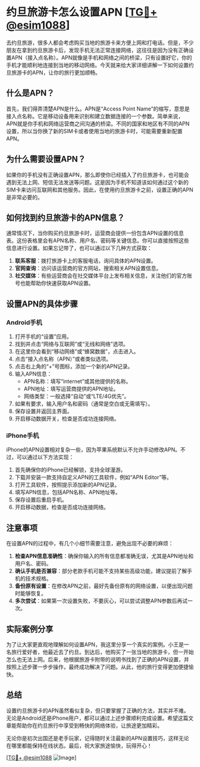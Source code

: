 # 约旦旅游卡怎么设置APN [[TG💪+ @esim1088](https://t.me/s/esim1088)]

去约旦旅游，很多人都会考虑购买当地的旅游卡来方便上网和打电话。但是，不少朋友在拿到约旦旅游卡后，发现手机无法正常连接网络，这往往是因为没有正确设置APN（接入点名称）。APN就像是手机和网络之间的桥梁，只有设置好它，你的手机才能顺利地连接到当地的移动网络。今天就来给大家详细讲解一下如何设置约旦旅游卡的APN，让你的旅行更加顺畅。

## 什么是APN？

首先，我们得弄清楚APN是什么。APN是“Access Point Name”的缩写，意思是接入点名称。它是移动设备用来识别和建立数据连接的一个参数。简单来说，APN就是你手机和网络运营商之间沟通的桥梁。不同的国家和地区有不同的APN设置，所以当你换了新的SIM卡或者使用当地的旅游卡时，可能需要重新配置APN。

## 为什么需要设置APN？

如果你的手机没有正确设置APN，那么即使你已经插入了约旦旅游卡，也可能会遇到无法上网、短信无法发送等问题。这是因为手机不知道该如何通过这个新的SIM卡来访问互联网和其他服务。因此，在使用约旦旅游卡之前，设置正确的APN是非常必要的。

## 如何找到约旦旅游卡的APN信息？

通常情况下，当你购买约旦旅游卡时，运营商会提供一份包含APN设置的信息表。这份表格里会有APN名称、用户名、密码等关键信息。你可以直接按照这些信息进行设置。如果忘记带了，也可以通过以下几种方式获取：

1. **联系客服**：拨打旅游卡上的客服电话，询问具体的APN设置。
2. **官网查询**：访问该运营商的官方网站，搜索相关APN设置信息。
3. **社交媒体**：有些运营商会在社交媒体平台上发布相关信息，关注他们的官方账号也能帮助你快速获取APN设置。

## 设置APN的具体步骤

### Android手机

1. 打开手机的“设置”应用。
2. 找到并点击“网络与互联网”或“无线和网络”选项。
3. 在这里你会看到“移动网络”或“蜂窝数据”，点击进入。
4. 点击“接入点名称（APN）”或者类似选项。
5. 点击右上角的“+”号图标，添加一个新的APN记录。
6. 输入APN信息：
   - APN名称：填写“internet”或其他提供的名称。
   - APN地址：填写运营商提供的APN地址。
   - 网络类型：一般选择“自动”或“LTE/4G优先”。
7. 如果有要求，输入用户名和密码（通常是空白或无需填写）。
8. 保存设置并返回主界面。
9. 开启移动数据开关，检查是否成功连接网络。

### iPhone手机

iPhone的APN设置相对复杂一些，因为苹果系统默认不允许手动修改APN。不过，可以通过以下方法实现：

1. 首先确保你的iPhone已经解锁，支持全球漫游。
2. 下载并安装一款支持自定义APN的工具软件，例如“APN Editor”等。
3. 打开工具软件，按照提示添加新的APN记录。
4. 填写APN信息，包括APN名称、APN地址等。
5. 保存设置后重启手机。
6. 开启移动数据，检查是否成功连接网络。

## 注意事项

在设置APN的过程中，有几个小细节需要注意，避免出现不必要的麻烦：

1. **检查APN信息准确性**：确保你输入的所有信息都准确无误，尤其是APN地址和用户名、密码。
2. **确认手机是否兼容**：部分老款手机可能不支持某些高级功能，建议提前了解手机的技术规格。
3. **备份原有设置**：在修改APN之前，最好先备份原有的网络设置，以便出现问题时能够恢复。
4. **多次尝试**：如果第一次设置失败，不要灰心，可以尝试调整APN参数后再试一次。

## 实际案例分享

为了让大家更直观地理解如何设置APN，我这里分享一个真实的案例。小王是一名旅行爱好者，他最近去了约旦。到达后，他购买了一张当地的旅游卡，但一开始怎么也无法上网。后来，他根据旅游卡附带的说明书找到了正确的APN设置，并按照上述步骤一步步操作，最终成功解决了问题。从此，他的旅行变得更加便捷愉快。

## 总结

设置约旦旅游卡的APN虽然看似复杂，但只要掌握了正确的方法，其实并不难。无论是Android还是iPhone用户，都可以通过上述步骤顺利完成设置。希望这篇文章能帮助你在约旦旅行中享受到畅快的网络体验，让旅途更加精彩。

无论你是初次出国还是老手玩家，记得随时关注最新的APN设置技巧，这样无论在哪里都能保持在线状态。最后，祝大家旅途愉快，玩得开心！

[[TG💪+ @esim1088](https://t.me/s/esim1088) ![Image](https://i.postimg.cc/4NQfJmqS/Snipaste-2025-05-13-00-14-12.png)]